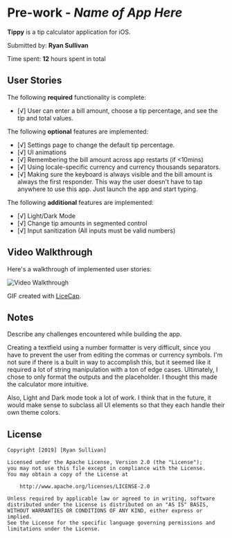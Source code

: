 # Pre-work - *Name of App Here*

**Tippy** is a tip calculator application for iOS.

Submitted by: **Ryan Sullivan**

Time spent: **12** hours spent in total

## User Stories

The following **required** functionality is complete:

* [√] User can enter a bill amount, choose a tip percentage, and see the tip and total values.

The following **optional** features are implemented:
* [√] Settings page to change the default tip percentage.
* [√] UI animations
* [√] Remembering the bill amount across app restarts (if <10mins)
* [√] Using locale-specific currency and currency thousands separators.
* [√] Making sure the keyboard is always visible and the bill amount is always the first responder. This way the user doesn't have to tap anywhere to use this app. Just launch the app and start typing.

The following **additional** features are implemented:

- [√] Light/Dark Mode
- [√] Change tip amounts in segmented control
- [√] Input sanitization (All inputs must be valid numbers)

## Video Walkthrough 

Here's a walkthrough of implemented user stories:

<img src='https://i.imgur.com/N25WE0w.gif' title='Video Walkthrough' width='' alt='Video Walkthrough' />

GIF created with [LiceCap](http://www.cockos.com/licecap/).

## Notes

Describe any challenges encountered while building the app.

Creating a textfield using a number formatter is very difficult, since you have to prevent the user from editing the commas or currency symbols. I'm not sure if there is a built in way to accomplish this, but it seemed like it required a lot of string manipulation with a ton of edge cases. Ultimately, I chose to only format the outputs and the placeholder. I thought this made the calculator more intuitive.

Also, Light and Dark mode took a lot of work. I think that in the future, it would make sense to subclass all UI elements so that they each handle their own theme colors.

## License

    Copyright [2019] [Ryan Sullivan]

    Licensed under the Apache License, Version 2.0 (the "License");
    you may not use this file except in compliance with the License.
    You may obtain a copy of the License at

        http://www.apache.org/licenses/LICENSE-2.0

    Unless required by applicable law or agreed to in writing, software
    distributed under the License is distributed on an "AS IS" BASIS,
    WITHOUT WARRANTIES OR CONDITIONS OF ANY KIND, either express or implied.
    See the License for the specific language governing permissions and
    limitations under the License.
